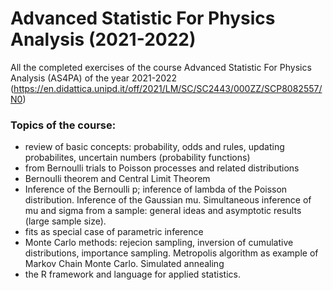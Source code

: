 # Advanced Statistic For Physics Analysis (2021-2022)
All the completed exercises of the course Advanced Statistic For Physics Analysis (AS4PA) of the year 2021-2022 (https://en.didattica.unipd.it/off/2021/LM/SC/SC2443/000ZZ/SCP8082557/N0)

### Topics of the course:
- review of basic concepts: probability, odds and rules, updating probabilites, uncertain numbers (probability functions)
- from Bernoulli trials to Poisson processes and related distributions
- Bernoulli theorem and Central Limit Theorem
- Inference of the Bernoulli p; inference of lambda of the Poisson distribution. Inference of the Gaussian mu. Simultaneous inference of mu and sigma from a sample: general ideas and asymptotic results (large sample size).
- fits as special case of parametric inference
- Monte Carlo methods: rejecion sampling, inversion of cumulative distributions, importance sampling. Metropolis algorithm as example of Markov Chain Monte Carlo. Simulated annealing
- the R framework and language for applied statistics.
